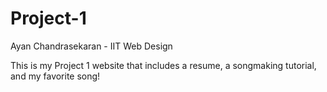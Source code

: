 # Project-1
Ayan Chandrasekaran - IIT Web Design

This is my Project 1 website that includes a resume, a songmaking tutorial, and my favorite song!
